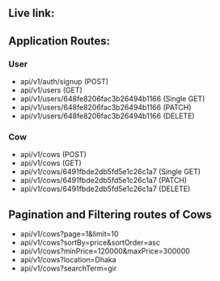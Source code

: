 ## Live link:

## Application Routes:

### User

- api/v1/auth/signup (POST)
- api/v1/users (GET)
- api/v1/users/648fe8206fac3b26494b1166 (Single GET)
- api/v1/users/648fe8206fac3b26494b1166 (PATCH)
- api/v1/users/648fe8206fac3b26494b1166 (DELETE)

### Cow

- api/v1/cows (POST)
- api/v1/cows (GET)
- api/v1/cows/6491fbde2db5fd5e1c26c1a7 (Single GET)
- api/v1/cows/6491fbde2db5fd5e1c26c1a7 (PATCH)
- api/v1/cows/6491fbde2db5fd5e1c26c1a7 (DELETE)

## Pagination and Filtering routes of Cows

- api/v1/cows?page=1&limit=10
- api/v1/cows?sortBy=price&sortOrder=asc
- api/v1/cows?minPrice=120000&maxPrice=300000
- api/v1/cows?location=Dhaka
- api/v1/cows?searchTerm=gir
